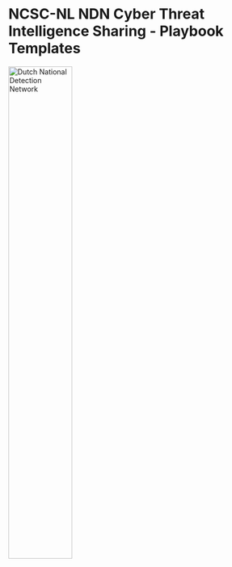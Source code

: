 # NCSC-NL NDN Cyber Threat Intelligence Sharing - Playbook Templates

<img src="./NCSCNLShareSTIXBundle/images/ncsc-nl-header.png"  alt="Dutch National Detection Network"  width="50%"/>